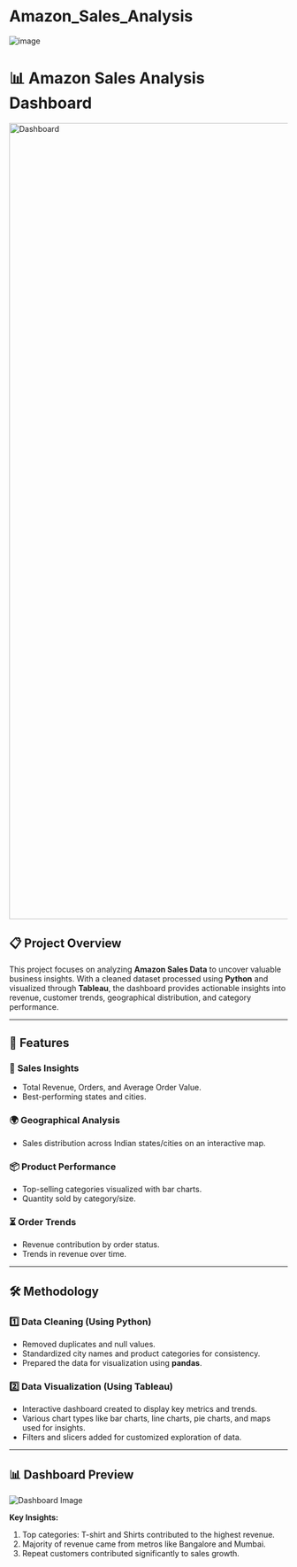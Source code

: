 # Amazon_Sales_Analysis 

![image](https://github.com/user-attachments/assets/91a7a8aa-0e56-45de-9cd6-78b0435674b5)

 
# 📊 Amazon Sales Analysis Dashboard


<img width="1438" alt="Dashboard" src="https://github.com/user-attachments/assets/22746879-6753-4795-b644-86e2bd70f1bc" />


## 📋 Project Overview
This project focuses on analyzing **Amazon Sales Data** to uncover valuable business insights. With a cleaned dataset processed using **Python** and visualized through **Tableau**, the dashboard provides actionable insights into revenue, customer trends, geographical distribution, and category performance.

---

## 🚀 Features

### 🛒 **Sales Insights**
- Total Revenue, Orders, and Average Order Value.
- Best-performing states and cities.

### 🌍 **Geographical Analysis**
- Sales distribution across Indian states/cities on an interactive map.

### 📦 **Product Performance**
- Top-selling categories visualized with bar charts.
- Quantity sold by category/size.

### ⏳ **Order Trends**
- Revenue contribution by order status.
- Trends in revenue over time.

---

## 🛠️ Methodology

### 1️⃣ **Data Cleaning** (Using Python)
- Removed duplicates and null values.
- Standardized city names and product categories for consistency.
- Prepared the data for visualization using **pandas**.

### 2️⃣ **Data Visualization** (Using Tableau)
- Interactive dashboard created to display key metrics and trends.
- Various chart types like bar charts, line charts, pie charts, and maps used for insights.
- Filters and slicers added for customized exploration of data.

---

## 📊 Dashboard Preview
![Dashboard Image](https://public.tableau.com/views/Amazon_Sales_Dashboard_17368616825330/AmazomSalesAnalysis?:language=en-US&publish=yes&:sid=&:redirect=auth&:display_count=n&:origin=viz_share_link)

**Key Insights:**
1. Top categories: T-shirt and Shirts contributed to the highest revenue.
2. Majority of revenue came from metros like Bangalore and Mumbai.
3. Repeat customers contributed significantly to sales growth.





